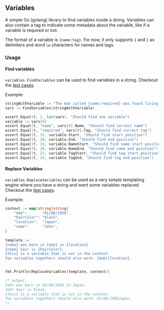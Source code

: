 ## Variables

A simple Go (golang) library to find variables inside a string. Variables can also contain a tag to indicate some metadata
about the variable, like if a variable is required or not.

The format of a variable is `{name:tag}`. For now, it only supports `{` and `}` as delimiters and word `\w` characters for names and tags.

### Usage

#### Find variables

`variables.FindVariables` can be used to find variables in a string. Checkout the [test cases](variables/find_variables_test.go).

Example:

```go
stringWithVariable := "The man called {name:required} was found living in a box."
vars := FindVariables(stringWithVariable)

assert.Equal(t, 1, len(vars), "Should find one variable")
variable := vars[0]
assert.Equal(t, "name", vars[0].Name, "Should find correct name")
assert.Equal(t, "required", vars[0].Tag, "Should find correct tag")
assert.Equal(t, 15, variable.Start, "Should find start position")
assert.Equal(t, 30, variable.End, "Should find end position")
assert.Equal(t, 16, variable.NameStart, "Should find name start position")
assert.Equal(t, 20, variable.NameEnd, "Should find name end position")
assert.Equal(t, 21, variable.TagStart, "Should find tag start position")
assert.Equal(t, 29, variable.TagEnd, "Should find tag end position")

```

#### Replace Variables

`variables.ReplaceVariables` can be used as a very simple templating engine where you have a string and want some variables replaced.
Checkout the [test cases](variables/replace_variables_test.go).

Example:

```go
context := map[string]string{
	"dob":       "01/08/1956",
	"hairColor": "black",
	"location":  "Japan",
	"name":      "John",
}
	
template := `
{name} was born in {dob} in {location}.
{name} hair is {hairColor}.
{this} is a variable that is not in the context.
Two variables togethers should also work: {dob}{location}.
`

fmt.Println(ReplaceVariables(template, context))

/* output:
John was born in 01/08/1956 in Japan.
John hair is black.
{this} is a variable that is not in the context.
Two variables togethers should also work: 01/08/1956Japan.
*/

```
